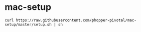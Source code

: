 # mac-setup
`curl https://raw.githubusercontent.com/phopper-pivotal/mac-setup/master/setup.sh | sh`
